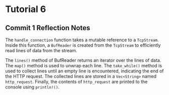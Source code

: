 # Tutorial 6

## Commit 1 Reflection Notes
The `handle_connection` function takes a mutable reference to a `TcpStream`. Inside this function, a `BufReader` is created from the `TcpStream` to efficiently read lines of data from the stream.

The `lines()` method of BufReader returns an iterator over the lines of data. The `map()` method is used to unwrap each line. The `take_while()` method is used to collect lines until an empty line is encountered, indicating the end of the HTTP request. The collected lines are stored in a `Vec<String>` named `http_request`. Finally, the contents of `http_request` are printed to the console using `println!()`.